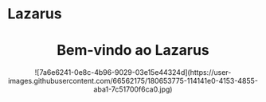 # Lazarus
<div align="center">
   <h1>Bem-vindo ao Lazarus</h1>
</div>
<div align="center">
   ![7a6e6241-0e8c-4b96-9029-03e15e44324d](https://user-images.githubusercontent.com/66562175/180653775-114141e0-4153-4855-aba1-7c51700f6ca0.jpg)
</div>
